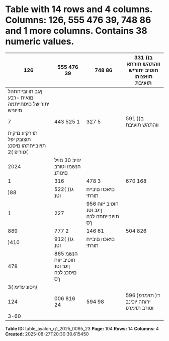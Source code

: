# Table with 14 rows and 4 columns. Columns: 126, 555 476 39, 748 86 and 1 more columns. Contains 38 numeric values.

| 126 | 555 476 39 | 748 86 | 331 )ב( ווהתהש תורחא חוטיב יתוריש תואצוהו תועיבת |
|---|---|---|---|
| ןיגב תויובייחתהל םואית -רבע יתורישל םיסחייתמה םייוניש |  |  |  |
| 7 | 443 525 1 | 327 5 | 591 )ב( ווהתהש תועיבת |
| תוירקיע םיקית תוצובק יפל תויובייחתהו םיסכנ טוריפ )2( |  |  |  |
| 2024 | ינויב 30 םויל הנשמו וטורב םינותנ |  |  |
| 1 | 316 | 478 3 | 670 168 | 957 1 | 143 | 851 )ג( חוטיב יזוח ןיגב וטנ תויובייחתה |
| )88 | 522( )ג( וטנ | םיאכזו םיבייח תורתי |  |
| 1 | 227 | 956 חוטיב יזוח ןיגב וטנ תויובייחתה לכה ךס |  |
| 889 | 777 2 | 146 61 | 504 826 | 127 )ג( הנשמ חוטיב יזוח ןיגב וטנ םיסכנ |
| )410 | 912( )ג( וטנ | םיאכזו םיבייח תורתי |  |
| 478 | 865 הנשמ חוטיב יזוח ןיגב וטנ םיסכנ לכה ךס |  |  |
| ףסונ עדימ )3( |  |  |  |
| 124 | 006 816 24 | 594 98 | 596 )ד( תוימרפ ירזחה יוכינב וטורב תוימרפ |
| 3-60 |  |  |  |

**Table ID:** table_ayalon_q1_2025_0095_23
**Page:** 104
**Rows:** 14
**Columns:** 4
**Created:** 2025-08-27T20:30:30.615450
